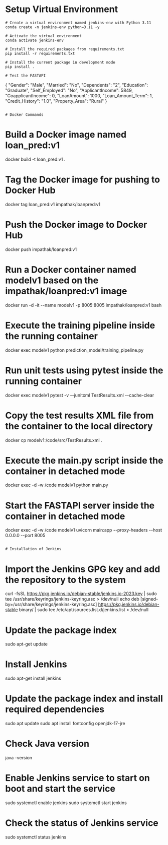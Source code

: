# Setup Virtual Environment

```conda
# Create a virtual environment named jenkins-env with Python 3.11
conda create -n jenkins-env python=3.11 -y

# Activate the virtual environment
conda activate jenkins-env

# Install the required packages from requirements.txt
pip install -r requirements.txt

# Install the current package in development mode
pip install .

# Test the FASTAPI

```
{
  "Gender": "Male",
  "Married": "No",
  "Dependents": "2",
  "Education": "Graduate",
  "Self_Employed": "No",
  "ApplicantIncome": 5849,
  "CoapplicantIncome": 0,
  "LoanAmount": 1000,
  "Loan_Amount_Term": 1,
  "Credit_History": "1.0",
  "Property_Area": "Rural"
}
```

# Docker Commands
```
# Build a Docker image named loan_pred:v1
docker build -t loan_pred:v1 .

# Tag the Docker image for pushing to Docker Hub
docker tag loan_pred:v1 impathak/loanpred:v1

# Push the Docker image to Docker Hub
docker push impathak/loanpred:v1

# Run a Docker container named modelv1 based on the impathak/loanpred:v1 image
docker run -d -it --name modelv1 -p 8005:8005 impathak/loanpred:v1 bash

# Execute the training pipeline inside the running container
docker exec modelv1 python prediction_model/training_pipeline.py

# Run unit tests using pytest inside the running container
docker exec modelv1 pytest -v --junitxml TestResults.xml --cache-clear

# Copy the test results XML file from the container to the local directory
docker cp modelv1:/code/src/TestResults.xml .

# Execute the main.py script inside the container in detached mode
docker exec -d -w /code modelv1 python main.py

# Start the FASTAPI server inside the container in detached mode
docker exec -d -w /code modelv1 uvicorn main:app --proxy-headers --host 0.0.0.0 --port 8005


```

# Installation of Jenkins
```
# Import the Jenkins GPG key and add the repository to the system
curl -fsSL https://pkg.jenkins.io/debian-stable/jenkins.io-2023.key | sudo tee /usr/share/keyrings/jenkins-keyring.asc > /dev/null
echo deb [signed-by=/usr/share/keyrings/jenkins-keyring.asc] https://pkg.jenkins.io/debian-stable binary/ | sudo tee /etc/apt/sources.list.d/jenkins.list > /dev/null

# Update the package index
sudo apt-get update

# Install Jenkins
sudo apt-get install jenkins

# Update the package index and install required dependencies
sudo apt update
sudo apt install fontconfig openjdk-17-jre

# Check Java version
java -version

# Enable Jenkins service to start on boot and start the service
sudo systemctl enable jenkins
sudo systemctl start jenkins

# Check the status of Jenkins service
sudo systemctl status jenkins

```

